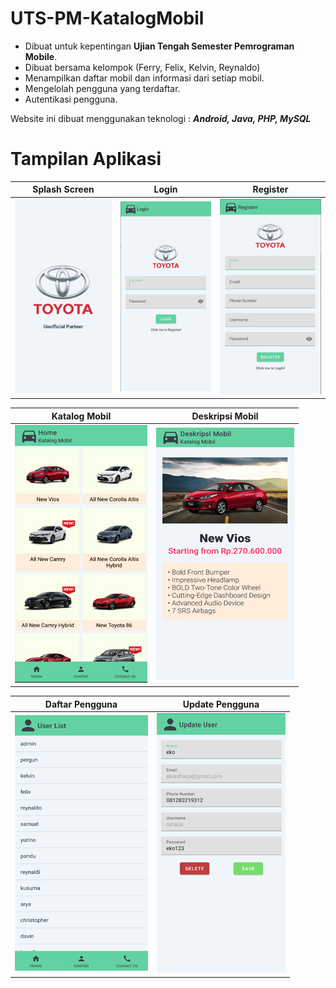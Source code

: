 # UTS-PM-KatalogMobil

- Dibuat untuk kepentingan **Ujian Tengah Semester Pemrograman Mobile**.
- Dibuat bersama kelompok (Ferry, Felix, Kelvin, Reynaldo)
- Menampilkan daftar mobil dan informasi dari setiap mobil.
- Mengelolah pengguna yang terdaftar.
- Autentikasi pengguna.

Website ini dibuat menggunakan teknologi :
**_Android, Java, PHP, MySQL_**

# Tampilan Aplikasi

| Splash Screen                    | Login                            | Register                         |
| -------------------------------- | -------------------------------- | -------------------------------- |
| ![Alt text](images/Picture1.png) | ![Alt text](images/Picture2.png) | ![Alt text](images/Picture3.png) |

| Katalog Mobil                    | Deskripsi Mobil                  |
| -------------------------------- | -------------------------------- |
| ![Alt text](images/Picture4.png) | ![Alt text](images/Picture5.png) |

| Daftar Pengguna                  | Update Pengguna                  |
| -------------------------------- | -------------------------------- |
| ![Alt text](images/Picture6.png) | ![Alt text](images/Picture7.png) |
